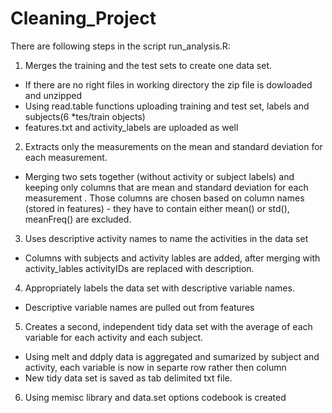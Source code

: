Cleaning_Project
================

There are following steps in the script run_analysis.R:

1. Merges the training and the test sets to create one data set.
  * If there are no right files in working directory the zip file is dowloaded and unzipped
  * Using read.table functions uploading training and test set, labels and subjects(6 *tes/train objects)
  * features.txt and activity_labels are uploaded as well
2. Extracts only the measurements on the mean and standard deviation for each measurement. 
  * Merging two sets together (without activity or subject labels) and keeping only columns that are mean and standard          deviation for each measurement . Those columns are chosen based on column names (stored in features) - they have to         contain either mean() or std(), meanFreq() are excluded.
3. Uses descriptive activity names to name the activities in the data set
  * Columns with subjects and activity lables are added, after merging with activity_lables activityIDs are replaced with       description.
4. Appropriately labels the data set with descriptive variable names. 
  * Descriptive variable names are pulled out from features
5. Creates a second, independent tidy data set with the average of each variable for each activity and each subject. 
  * Using melt and ddply data is aggregated and sumarized by subject and activity, each variable is now in separte row          rather then column
  * New tidy data set is saved as tab delimited txt file.
6. Using memisc library and data.set options codebook is created
